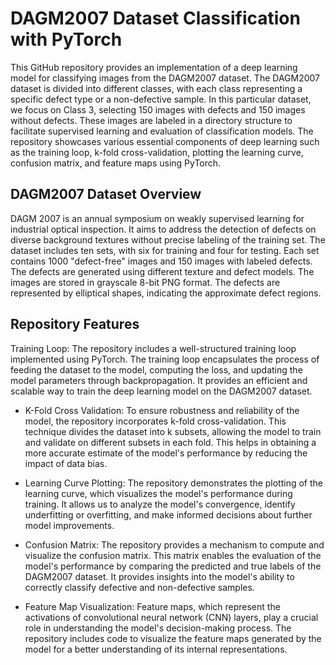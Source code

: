 # DAGM2007 Dataset Classification with PyTorch
This GitHub repository provides an implementation of a deep learning model for classifying images from the DAGM2007 dataset. The DAGM2007 dataset is divided into different classes, with each class representing a specific defect type or a non-defective sample. In this particular dataset, we focus on Class 3, selecting 150 images with defects and 150 images without defects. These images are labeled in a directory structure to facilitate supervised learning and evaluation of classification models. The repository showcases various essential components of deep learning such as the training loop, k-fold cross-validation, plotting the learning curve, confusion matrix, and feature maps using PyTorch.

## DAGM2007 Dataset Overview
DAGM 2007 is an annual symposium on weakly supervised learning for industrial optical inspection. It aims to address the detection of defects on diverse background textures without precise labeling of the training set. The dataset includes ten sets, with six for training and four for testing. Each set contains 1000 "defect-free" images and 150 images with labeled defects. The defects are generated using different texture and defect models. The images are stored in grayscale 8-bit PNG format. The defects are represented by elliptical shapes, indicating the approximate defect regions.

## Repository Features
Training Loop: The repository includes a well-structured training loop implemented using PyTorch. The training loop encapsulates the process of feeding the dataset to the model, computing the loss, and updating the model parameters through backpropagation. It provides an efficient and scalable way to train the deep learning model on the DAGM2007 dataset.

* K-Fold Cross Validation: To ensure robustness and reliability of the model, the repository incorporates k-fold cross-validation. This technique divides the dataset into k subsets, allowing the model to train and validate on different subsets in each fold. This helps in obtaining a more accurate estimate of the model's performance by reducing the impact of data bias.

* Learning Curve Plotting: The repository demonstrates the plotting of the learning curve, which visualizes the model's performance during training. It allows us to analyze the model's convergence, identify underfitting or overfitting, and make informed decisions about further model improvements.

* Confusion Matrix: The repository provides a mechanism to compute and visualize the confusion matrix. This matrix enables the evaluation of the model's performance by comparing the predicted and true labels of the DAGM2007 dataset. It provides insights into the model's ability to correctly classify defective and non-defective samples.

* Feature Map Visualization: Feature maps, which represent the activations of convolutional neural network (CNN) layers, play a crucial role in understanding the model's decision-making process. The repository includes code to visualize the feature maps generated by the model for a better understanding of its internal representations.
